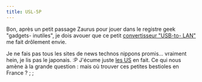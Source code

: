 ```yaml
---
title: USL-5P
---
```


Bon, après un petit passage Zaurus pour jouer dans le registre geek "gadgets-
inutiles", je dois avouer que ce petit [convertisseur "USB-to-
LAN"](http://www.iodata.jp/prod/storage/hdd/2004/usl-5p/index.htm) me fait
drôlement envie.

Je ne fais pas tous les sites de news technos nippons promis... vraiment hein,
je lis pas le japonais. :P J'écume juste [les
US](http://undeadly.org/cgi?action=article&sid=20070101200506) en fait. Ce qui
nous amène à la grande question : mais où trouver ces petites bestioles en
France ? ; ;

